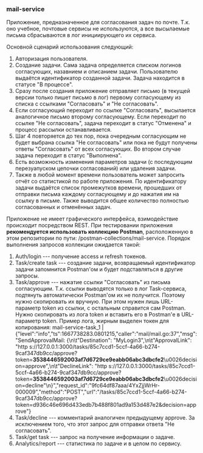 
### mail-service ###

Приложение, предназначенное для согласования задач по почте. Т.к. оно учебное, почтовые сервисы не используются, а все высылаемые письма сбрасываются в лог инициирующего их сервиса.

Основной сценарий использования следующий:

1. Авторизация пользователя.
2. Создание задачи. Сама задача определяется списком логинов согласующих, назавнием и описанием задачи. Пользователю выдаётся идентификатор созданной задачи. Задача находится в статусе "В процессе".
3. Сразу после создания приложение отправляет письмо (в текущей версии только пишет письмо в лог) первому согласующему из списка с ссылками "Согласовать" и "Не согласовать".
4. Если согласующий переходит по ссылке "Согласовать", высылается аналогичное письмо второму согласующему. Если переходит по ссылке "Не согласовать", задача переходит в статус "Отменена" и процесс рассылки останавливается.
5. Шаг 4 повторяется до тех пор, пока очередным согласующим не будет выбрана ссылка "Не согласовать" или пока не будут получены ответы "Согласовать" от всех согласующих. Во втором случае задача переходит в статус "Выполнена".
6. Есть возможность изменения параметров задачи (с последующим перезуапуском цепочки согласований) или удаления задачи.
7. Также в любой момент времени пользователь может запросить отчёт со статистикой по работе приложения. По идентификатору задачи выдаётся список промежутков времени, прошедших от отправки письма каждому согласующему и до нажатия им на ссылку в письме. Также выводится общее количество полностью согласованных и отменённых задач.

Приложение не имеет графического интерфейса, взимодействие происходит посредством REST. При тестировании приложения **рекомендуется использовать коллекцию Postman**, расположенную в этом репозитории по пути: /postman-collections/mail-service. Порядок выполнения запросов коллекции ожидается такой:

1. Auth/login --- получение access и refresh токенов.
2. Task/create task --- создание задачи, возвращаемый идентификатор задачи запомнится Postman'ом и будет подставляться в другие запросы.
3. Task/approve --- нажатие ссылки "Согласовать" из письма согласующим. Т.к. ссылки выводятся только в лог Task-сервиса, подтянуть автоматически Postman'ом их не получится. Поэтому нужно скопировать их вручную. При этом нужен лишь URL-параметр token из ссылки, с остальным справится сам Postman. Нужно скопировать из лога token и вставить его в Postman'е в URL-параметр token. Пример лога, жирным выделен токен для копирования:
    mail-service-task_1       | {"level":"info","ts":1667738283.0801215,"caller":"mail/mail.go:37","msg":"SendApprovalMail: {\n\t\"Destination\": \"MyLogin3\",\n\t\"ApprovalLink\": \"http s://127.0.0.1:3000/tasks/85c7ccd1-5ccf-4a66-b274-9caf347db9cc/approve?token=**3538446592003af7d6729ce9eabb06abc3dbcfe2**\\u0026decision=approve\",\n\t\"DeclineLink\": \"http s://127.0.0.1:3000/tasks/85c7ccd1-5ccf-4a66-b274-9caf347db9cc/approve?token=**3538446592003af7d6729ce9eabb06abc3dbcfe2**\\u0026decision=decline\"\n}","request_id":"9fc64df87aaa/4YxZjjWrHr-000009","method":"POST","url":"/tasks/85c7ccd1-5ccf-4a66-b274-9caf347db9cc/approve?token=d936c46e696d433edb7b488f801ad9a153d487e2&decision=approve"}
4. Task/decline --- комментарий аналогичен предыдущему approve. За исключением того, что этот запрос для отправки ответа "Не согласовать".
4. Task/get task --- запрос на получение информации о задаче.
5. Analytics/report --- статистика по задаче и в целом по сервису.
